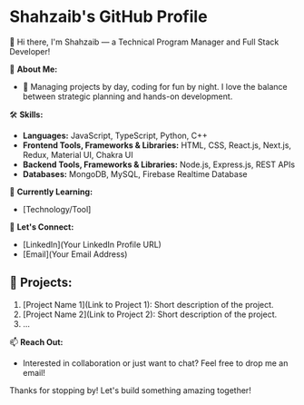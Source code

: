 # Shahzaib's GitHub Profile

👋 Hi there, I'm Shahzaib — a Technical Program Manager and Full Stack Developer!

🚀 **About Me:**
- 💼 Managing projects by day, coding for fun by night. I love the balance between strategic planning and hands-on development.

🛠️ **Skills:**
- **Languages:** JavaScript, TypeScript, Python, C++
- **Frontend Tools, Frameworks & Libraries:** HTML, CSS, React.js, Next.js, Redux, Material UI, Chakra UI
- **Backend Tools, Frameworks & Libraries:** Node.js, Express.js, REST APIs
- **Databases:** MongoDB, MySQL, Firebase Realtime Database

🌱 **Currently Learning:**
- [Technology/Tool]

💬 **Let's Connect:**
- [LinkedIn](Your LinkedIn Profile URL)
- [Email](Your Email Address)

## 🚀 **Projects:**
1. [Project Name 1](Link to Project 1): Short description of the project.
2. [Project Name 2](Link to Project 2): Short description of the project.
3. ...

📫 **Reach Out:**
- Interested in collaboration or just want to chat? Feel free to drop me an email!

Thanks for stopping by! Let's build something amazing together!
